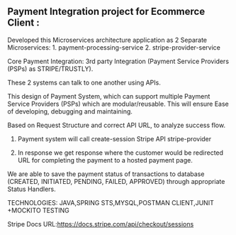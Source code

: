 Payment Integration project for Ecommerce Client :
-------------------------------------------------
Developed this Microservices architecture application as 2 Separate Microservices:
	1. payment-processing-service
	2. stripe-provider-service

Core Payment Integration:
     3rd party Integration (Payment Service Providers (PSPs) as STRIPE/TRUSTLY).

These 2 systems can talk to one another using APIs.

This design of Payment System, which can support multiple Payment Service Providers (PSPs) which are modular/reusable.
This will ensure Ease of developing, debugging and maintaining.

Based on Request Structure and correct API URL, to analyze success flow.

1. Payment system will call create-session Stripe API 
	stripe-provider

2. In response we get response where the customer would be redirected URL for completing the payment to a hosted payment page.

We are able to save the payment status of transactions to database (CREATED, INITIATED, PENDING, FAILED, APPROVED) through appropriate Status Handlers.



TECHNOLOGIES:
JAVA,SPRING STS,MYSQL,POSTMAN CLIENT,JUNIT +MOCKITO TESTING

Stripe Docs URL:https://docs.stripe.com/api/checkout/sessions

